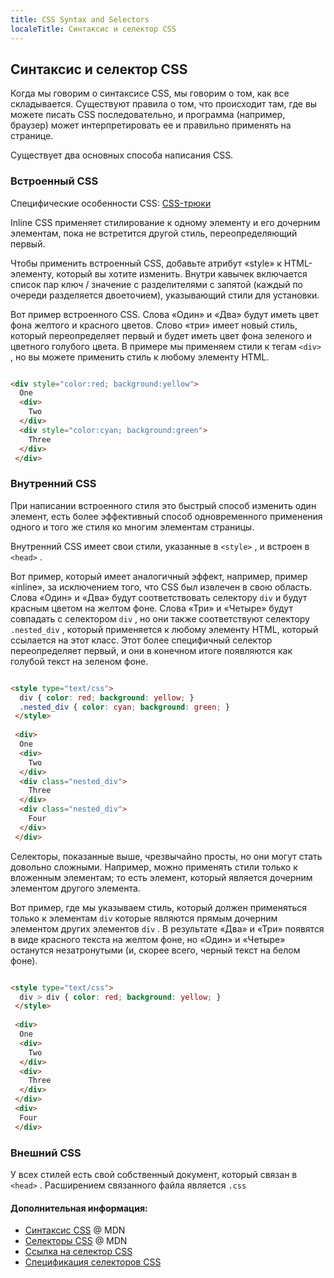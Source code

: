 ```yaml
---
title: CSS Syntax and Selectors
localeTitle: Синтаксис и селектор CSS
---
```

## Синтаксис и селектор CSS

Когда мы говорим о синтаксисе CSS, мы говорим о том, как все складывается. Существуют правила о том, что происходит там, где вы можете писать CSS последовательно, и программа (например, браузер) может интерпретировать ее и правильно применять на странице.

Существует два основных способа написания CSS.

### Встроенный CSS

Специфические особенности CSS: [CSS-трюки](https://css-tricks.com/specifics-on-css-specificity/)

Inline CSS применяет стилирование к одному элементу и его дочерним элементам, пока не встретится другой стиль, переопределяющий первый.

Чтобы применить встроенный CSS, добавьте атрибут «style» к HTML-элементу, который вы хотите изменить. Внутри кавычек включается список пар ключ / значение с разделителями с запятой (каждый по очереди разделяется двоеточием), указывающий стили для установки.

Вот пример встроенного CSS. Слова «Один» и «Два» будут иметь цвет фона желтого и красного цветов. Слово «три» имеет новый стиль, который переопределяет первый и будет иметь цвет фона зеленого и цветного голубого цвета. В примере мы применяем стили к тегам `<div>` , но вы можете применить стиль к любому элементу HTML.

```html

<div style="color:red; background:yellow"> 
  One 
  <div> 
    Two 
  </div> 
  <div style="color:cyan; background:green"> 
    Three 
  </div> 
 </div> 
```

### Внутренний CSS

При написании встроенного стиля это быстрый способ изменить один элемент, есть более эффективный способ одновременного применения одного и того же стиля ко многим элементам страницы.

Внутренний CSS имеет свои стили, указанные в `<style>` , и встроен в `<head>` .

Вот пример, который имеет аналогичный эффект, например, пример «inline», за исключением того, что CSS был извлечен в свою область. Слова «Один» и «Два» будут соответствовать селектору `div` и будут красным цветом на желтом фоне. Слова «Три» и «Четыре» будут совпадать с селектором `div` , но они также соответствуют селектору `.nested_div` , который применяется к любому элементу HTML, который ссылается на этот класс. Этот более специфичный селектор переопределяет первый, и они в конечном итоге появляются как голубой текст на зеленом фоне.

```html

<style type="text/css"> 
  div { color: red; background: yellow; } 
  .nested_div { color: cyan; background: green; } 
 </style> 
 
 <div> 
  One 
  <div> 
    Two 
  </div> 
  <div class="nested_div"> 
    Three 
  </div> 
  <div class="nested_div"> 
    Four 
  </div> 
 </div> 
```

Селекторы, показанные выше, чрезвычайно просты, но они могут стать довольно сложными. Например, можно применять стили только к вложенным элементам; то есть элемент, который является дочерним элементом другого элемента.

Вот пример, где мы указываем стиль, который должен применяться только к элементам `div` которые являются прямым дочерним элементом других элементов `div` . В результате «Два» и «Три» появятся в виде красного текста на желтом фоне, но «Один» и «Четыре» останутся незатронутыми (и, скорее всего, черный текст на белом фоне).

```html

<style type="text/css"> 
  div > div { color: red; background: yellow; } 
 </style> 
 
 <div> 
  One 
  <div> 
    Two 
  </div> 
  <div> 
    Three 
  </div> 
 </div> 
 <div> 
  Four 
 </div> 
```

### Внешний CSS

У всех стилей есть свой собственный документ, который связан в `<head>` . Расширением связанного файла является `.css`

#### Дополнительная информация:

*   [Синтаксис CSS](https://developer.mozilla.org/en-US/docs/Web/CSS/Syntax) @ MDN
*   [Селекторы CSS](https://developer.mozilla.org/en-US/docs/Web/CSS/CSS_Selectors) @ MDN
*   [Ссылка на селектор CSS](https://www.w3schools.com/cssref/css_selectors.asp)
*   [Спецификация селекторов CSS](https://developer.mozilla.org/en-US/docs/Web/CSS/Specificity)